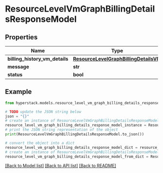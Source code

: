 # ResourceLevelVmGraphBillingDetailsResponseModel


## Properties

Name | Type | Description | Notes
------------ | ------------- | ------------- | -------------
**billing_history_vm_details** | [**ResourceLevelGraphBillingDetailsVM**](ResourceLevelGraphBillingDetailsVM.md) |  | [optional] 
**message** | **str** |  | [optional] 
**status** | **bool** |  | [optional] 

## Example

```python
from hyperstack.models.resource_level_vm_graph_billing_details_response_model import ResourceLevelVmGraphBillingDetailsResponseModel

# TODO update the JSON string below
json = "{}"
# create an instance of ResourceLevelVmGraphBillingDetailsResponseModel from a JSON string
resource_level_vm_graph_billing_details_response_model_instance = ResourceLevelVmGraphBillingDetailsResponseModel.from_json(json)
# print the JSON string representation of the object
print(ResourceLevelVmGraphBillingDetailsResponseModel.to_json())

# convert the object into a dict
resource_level_vm_graph_billing_details_response_model_dict = resource_level_vm_graph_billing_details_response_model_instance.to_dict()
# create an instance of ResourceLevelVmGraphBillingDetailsResponseModel from a dict
resource_level_vm_graph_billing_details_response_model_from_dict = ResourceLevelVmGraphBillingDetailsResponseModel.from_dict(resource_level_vm_graph_billing_details_response_model_dict)
```
[[Back to Model list]](../README.md#documentation-for-models) [[Back to API list]](../README.md#documentation-for-api-endpoints) [[Back to README]](../README.md)


